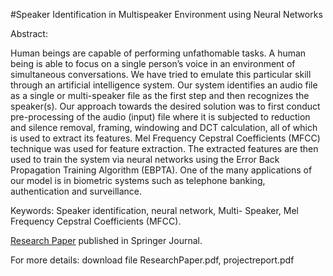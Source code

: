 #Speaker Identification in Multispeaker Environment using Neural Networks


Abstract:  

 Human beings are capable of performing unfathomable tasks. A human being is able to focus on a single person’s voice in an environment of simultaneous conversations. We have tried to emulate this particular skill through an artificial intelligence system. Our system identifies an audio file as a single or multi-speaker file as the first step and then recognizes the speaker(s). Our approach towards the desired solution was to first conduct pre-processing of the audio (input) file where it is subjected to reduction and silence removal, framing, windowing and DCT calculation, all of which is used to extract its features. Mel Frequency Cepstral Coefficients (MFCC) technique was used for feature extraction. The extracted features are then used to train the system via neural networks using the Error Back Propagation Training Algorithm (EBPTA). One of the many applications of our model is in biometric systems such as telephone banking, authentication and surveillance.

Keywords: Speaker identification, neural network, Multi- Speaker, Mel Frequency Cepstral Coefficients (MFCC).

[Research Paper](https://link.springer.com/chapter/10.1007/978-981-10-3920-1_24) published in Springer Journal.

For more details: download file ResearchPaper.pdf, projectreport.pdf